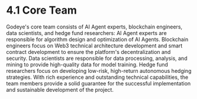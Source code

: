 # 4.1 Core Team
Godeye's core team consists of AI Agent experts, blockchain engineers, data scientists, and hedge fund researchers:
AI Agent experts are responsible for algorithm design and optimization of AI Agents.
Blockchain engineers focus on Web3 technical architecture development and smart contract development to ensure the platform's decentralization and security.
Data scientists are responsible for data processing, analysis, and mining to provide high-quality data for model training.
Hedge fund researchers focus on developing low-risk, high-return autonomous hedging strategies.
With rich experience and outstanding technical capabilities, the team members provide a solid guarantee for the successful implementation and sustainable development of the project.
